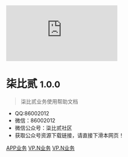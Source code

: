 ![logo](https://www.easyicon.net/api/resizeApi.php?id=1172919&size=128)

# 柒比贰 <small>1.0.0</small>

> 柒比贰业务使用帮助文档


- QQ:86002012
- 微信：86002012
- 微信公众号：柒比贰社区
- 获取公众号资源下载链接，请直接下滑本网页！

[APP业务](http://help.7bi2.com/#/app/%E4%BD%BF%E7%94%A8%E8%AF%B4%E6%98%8E)
[VP.N业务](http://help.7bi2.com/#/tizi/%E4%BD%BF%E7%94%A8%E8%AF%B4%E6%98%8E)
[VP.N业务](http://help.7bi2.com/#/tizi/%E4%BD%BF%E7%94%A8%E8%AF%B4%E6%98%8E)
